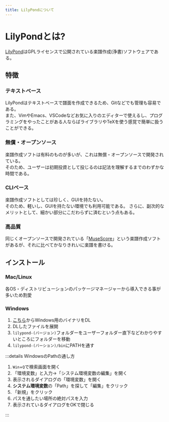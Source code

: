 ```yaml
---
title: LilyPondについて
---
```


# LilyPondとは?

[LilyPond](https://lilypond.org)はGPLライセンスで公開されている楽譜作成(浄書)ソフトウェアである。  

## 特徴

### テキストベース

LilyPondはテキストベースで譜面を作成できるため、Gitなどでも管理も容易である。  
また、VimやEmacs、VSCodeなどお気に入りのエディターで使えるし、プログラミングをやったことがある人ならばライブラリやTeXを使う感覚で簡単に扱うことができる。

### 無償・オープンソース

楽譜作成ソフトは有料のものが多いが、これは無償・オープンソースで開発されている。  
そのため、ユーザーは初期投資として投じるのは記法を理解するまでのわずかな時間である。

### CLIベース

楽譜作成ソフトとしては珍しく、GUIを持たない。  
そのため、軽いし、GUIを持たない環境でも利用可能である。
さらに、副次的なメリットとして、細かい部分にこだわらずに済むという点もある。

### 高品質

同じくオープンソースで開発されている「[MuseScore](https://musescore.org)」という楽譜作成ソフトがあるが、それに比べてかなりきれいに楽譜を書ける。

## インストール

### Mac/Linux

各OS・ディストリビューションのパッケージマネージャーから導入できる事が多いため割愛

### Windows

1. [こちら](https://lilypond.org/download.ja.html)からWindows用のバイナリをDL
2. DLしたファイルを展開
3. `lilypond-(バージョン)`フォルダーをユーザーフォルダー直下などわかりやすいところにフォルダーを移動
4. `lilypond-(バーション)/bin`にPATHを通す

:::details WindowsのPathの通し方

1. `Win`+`Q`で検索画面を開く
2. 「環境変数」と入力→「システム環境変数の編集」を開く
3. 表示されるダイアログの「環境変数」を開く
4. **システム環境変数**の「Path」を探して「編集」をクリック
5. 「新規」をクリック
6. パスを通したい場所の絶対パスを入力
7. 表示されているダイアログをOKで閉じる

:::
